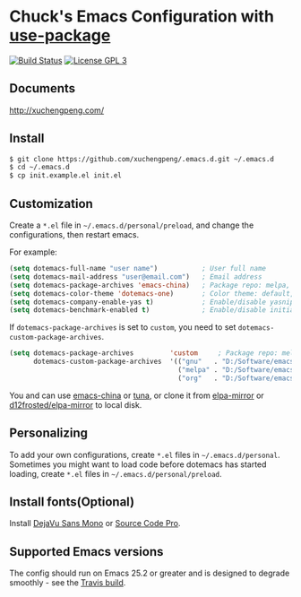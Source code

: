 # Chuck's Emacs Configuration with [use-package](https://github.com/jwiegley/use-package)

[![Build Status](https://travis-ci.org/xuchengpeng/.emacs.d.svg?branch=master)](https://travis-ci.org/xuchengpeng/.emacs.d)
[![License GPL 3](https://img.shields.io/badge/license-GPL_3-green.svg)](http://www.gnu.org/licenses/gpl-3.0.txt)

## Documents

http://xuchengpeng.com/

## Install

```sh
$ git clone https://github.com/xuchengpeng/.emacs.d.git ~/.emacs.d
$ cd ~/.emacs.d
$ cp init.example.el init.el
```

## Customization

Create a `*.el` file in `~/.emacs.d/personal/preload`, and change the configurations, then restart emacs.

For example:
```el
(setq dotemacs-full-name "user name")           ; User full name
(setq dotemacs-mail-address "user@email.com")   ; Email address
(setq dotemacs-package-archives 'emacs-china)   ; Package repo: melpa, emacs-china, tuna or custom
(setq dotemacs-color-theme 'dotemacs-one)       ; Color theme: default, dark, light or dotemacs-themes
(setq dotemacs-company-enable-yas t)            ; Enable/disable yasnippet for company: t or nil
(setq dotemacs-benchmark-enabled t)             ; Enable/disable initialization benchmark: t or nil
```

If `dotemacs-package-archives` is set to `custom`, you need to set `dotemacs-custom-package-archives`.
```el
(setq dotemacs-package-archives         'custom     ; Package repo: melpa, emacs-china, tuna or custom
      dotemacs-custom-package-archives  '(("gnu"   . "D:/Software/emacs/elpa-mirror/gnu/")
                                          ("melpa" . "D:/Software/emacs/elpa-mirror/melpa/")
                                          ("org"   . "D:/Software/emacs/elpa-mirror/org/")))
```

You and can use [emacs-china](https://elpa.emacs-china.org/) or [tuna](https://mirror.tuna.tsinghua.edu.cn/help/elpa/), or clone it from [elpa-mirror](https://github.com/xuchengpeng/elpa-mirror) or [d12frosted/elpa-mirror](https://github.com/d12frosted/elpa-mirror) to local disk.

## Personalizing

To add your own configurations,  create `*.el` files in `~/.emacs.d/personal`. Sometimes you might want to load code before dotemacs has started loading, create `*.el` files in `~/.emacs.d/personal/preload`.

## Install fonts(Optional)

Install [DejaVu Sans Mono](https://dejavu-fonts.github.io/) or [Source Code Pro](https://github.com/adobe-fonts/source-code-pro).

## Supported Emacs versions

The config should run on Emacs 25.2 or greater and is designed to degrade smoothly - see the [Travis build](https://travis-ci.org/xuchengpeng/emacs.d).
